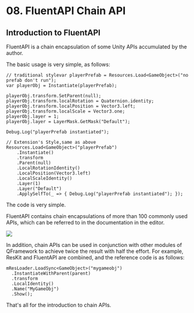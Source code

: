 # 08. FluentAPI Chain API

## Introduction to FluentAPI

FluentAPI is a chain encapsulation of some Unity APIs accumulated by the author.

The basic usage is very simple, as follows:

```plain
// traditional stylevar playerPrefab = Resources.Load<GameObject>("no prefab don't run");
var playerObj = Instantiate(playerPrefab);

playerObj.transform.SetParent(null);
playerObj.transform.localRotation = Quaternion.identity;
playerObj.transform.localPosition = Vector3.left;
playerObj.transform.localScale = Vector3.one;
playerObj.layer = 1;
playerObj.layer = LayerMask.GetMask("Default");

Debug.Log("playerPrefab instantiated");

// Extension's Style,same as above 
Resources.Load<GameObject>("playerPrefab")
    .Instantiate()
    .transform
    .Parent(null)
    .LocalRotationIdentity()
    .LocalPosition(Vector3.left)
    .LocalScaleIdentity()
    .Layer(1)
    .Layer("Default")
    .ApplySelfTo(_ => { Debug.Log("playerPrefab instantiated"); });
```

The code is very simple.

FluentAPI contains chain encapsulations of more than 100 commonly used APIs, which can be referred to in the documentation in the editor.

[![](https://file.liangxiegame.com/67604baa-a9ca-4f03-8f7a-c1f88be322b7.png)](https://file.liangxiegame.com/67604baa-a9ca-4f03-8f7a-c1f88be322b7.png)

In addition, chain APIs can be used in conjunction with other modules of QFramework to achieve twice the result with half the effort. For example, ResKit and FluentAPI are combined, and the reference code is as follows:

```plain
mResLoader.LoadSync<GameObject>("mygameobj")
  .InstantiateWithParent(parent)
  .transform
  .LocalIdentity()
  .Name("MyGameObj")
  .Show();
```

That's all for the introduction to chain APIs.
